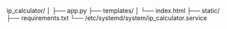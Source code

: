 ip_calculator/
│
├── app.py
├── templates/
│   └── index.html
├── static/
├── requirements.txt
└── /etc/systemd/system/ip_calculator.service
